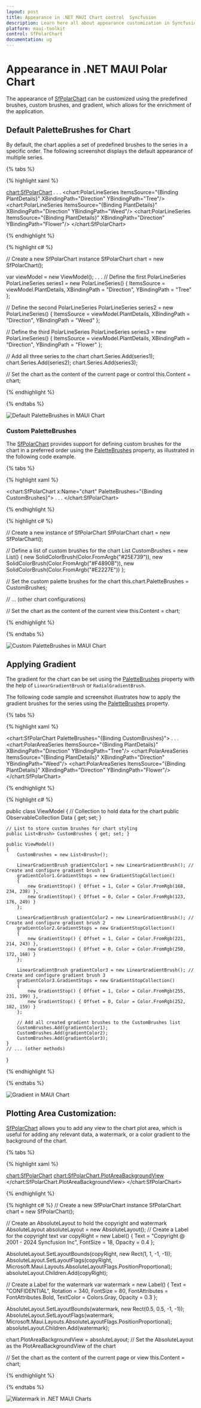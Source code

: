 ```yaml
---
layout: post
title: Appearance in .NET MAUI Chart control  Syncfusion
description: Learn here all about appearance customization in Syncfusion .NET MAUI Chart (SfPolarChart), including its elements, and more.
platform: maui-toolkit
control: SfPolarChart
documentation: ug
---
```


# Appearance in .NET MAUI Polar Chart
The appearance of [SfPolarChart](https://help.syncfusion.com/cr/maui-toolkit/Syncfusion.Maui.Toolkit.Charts.SfPolarChart.html) can be customized using the predefined brushes, custom brushes, and gradient, which allows for the enrichment of the application.

## Default PaletteBrushes for Chart

By default, the chart applies a set of predefined brushes to the series in a specific order. The following screenshot displays the default appearance of multiple series.

{% tabs %}

{% highlight xaml %}

<chart:SfPolarChart> 
    . . .
    <chart:PolarLineSeries ItemsSource="{Binding PlantDetails}" XBindingPath="Direction" YBindingPath="Tree"/> 
    <chart:PolarLineSeries ItemsSource="{Binding PlantDetails}" XBindingPath="Direction" YBindingPath="Weed"/> 
    <chart:PolarLineSeries ItemsSource="{Binding PlantDetails}" XBindingPath="Direction" YBindingPath="Flower"/>
</chart:SfPolarChart>

{% endhighlight %}

{% highlight c# %}

// Create a new SfPolarChart instance
SfPolarChart chart = new SfPolarChart();

var viewModel = new ViewModel();
. . .
// Define the first PolarLineSeries
PolarLineSeries series1 = new PolarLineSeries()
{
    ItemsSource = viewModel.PlantDetails, 
    XBindingPath = "Direction", 
    YBindingPath = "Tree" 
};

// Define the second PolarLineSeries
PolarLineSeries series2 = new PolarLineSeries()
{
    ItemsSource = viewModel.PlantDetails, 
    XBindingPath = "Direction", 
    YBindingPath = "Weed" 
};

// Define the third PolarLineSeries
PolarLineSeries series3 = new PolarLineSeries()
{
    ItemsSource = viewModel.PlantDetails, 
    XBindingPath = "Direction", 
    YBindingPath = "Flower" 
};

// Add all three series to the chart
chart.Series.Add(series1);
chart.Series.Add(series2);
chart.Series.Add(series3);

// Set the chart as the content of the current page or control
this.Content = chart;

{% endhighlight %}

{% endtabs %}

![Default PaletteBrushes in MAUI Chart](Appearance_images/MAUI_default_chart.png)

### Custom PaletteBrushes

The [SfPolarChart](https://help.syncfusion.com/cr/maui-toolkit/Syncfusion.Maui.Toolkit.Charts.SfPolarChart.html) provides support for defining custom brushes for the chart in a preferred order using the [PaletteBrushes](https://help.syncfusion.com/cr/maui-toolkit/Syncfusion.Maui.Toolkit.Charts.SfPolarChart.html#Syncfusion_Maui_Toolkit_Charts_SfPolarChart_PaletteBrushes) property, as illustrated in the following code example.

{% tabs %}

{% highlight xaml %}

<chart:SfPolarChart x:Name="chart" PaletteBrushes="{Binding CustomBrushes}">
    . . .
</chart:SfPolarChart>

{% endhighlight %}

{% highlight c# %}

// Create a new instance of SfPolarChart
SfPolarChart chart = new SfPolarChart();

// Define a list of custom brushes for the chart
List<Brush> CustomBrushes = new List<Brush>()
{
    new SolidColorBrush(Color.FromArgb("#25E739")),
    new SolidColorBrush(Color.FromArgb("#F4890B")),
    new SolidColorBrush(Color.FromArgb("#E2227E"))
};

// Set the custom palette brushes for the chart
this.chart.PaletteBrushes = CustomBrushes;

// ... (other chart configurations)

// Set the chart as the content of the current view
this.Content = chart;

{% endhighlight %}

{% endtabs %}

![Custom PaletteBrushes in MAUI Chart](Appearance_images/MAUI_polar_chart_custom_palette.png)

## Applying Gradient

The gradient for the chart can be set using the [PaletteBrushes](https://help.syncfusion.com/cr/maui-toolkit/Syncfusion.Maui.Toolkit.Charts.ChartSeries.html#Syncfusion_Maui_Toolkit_Charts_ChartSeries_PaletteBrushes) property with the help of `LinearGradientBrush` or `RadialGradientBrush`.

The following code sample and screenshot illustrates how to apply the gradient brushes for the series using the [PaletteBrushes](https://help.syncfusion.com/cr/maui-toolkit/Syncfusion.Maui.Toolkit.Charts.ChartSeries.html#Syncfusion_Maui_Toolkit_Charts_ChartSeries_PaletteBrushes) property.

{% tabs %}

{% highlight xaml %}

<chart:SfPolarChart PaletteBrushes="{Binding CustomBrushes}">
    . . .
    <chart:PolarAreaSeries ItemsSource="{Binding PlantDetails}" XBindingPath="Direction" YBindingPath="Tree"/>
    <chart:PolarAreaSeries ItemsSource="{Binding PlantDetails}" XBindingPath="Direction" YBindingPath="Weed"/>
    <chart:PolarAreaSeries ItemsSource="{Binding PlantDetails}" XBindingPath="Direction" YBindingPath="Flower"/>
</chart:SfPolarChart>

{% endhighlight %}

{% highlight c# %}

public class ViewModel
{
    // Collection to hold data for the chart
    public ObservableCollection<Model> Data { get; set; }

    // List to store custom brushes for chart styling
    public List<Brush> CustomBrushes { get; set; }

    public ViewModel()
    {
        CustomBrushes = new List<Brush>();

        LinearGradientBrush gradientColor1 = new LinearGradientBrush(); // Create and configure gradient brush 1
        gradientColor1.GradientStops = new GradientStopCollection()
        {
            new GradientStop() { Offset = 1, Color = Color.FromRgb(168, 234, 238) },
            new GradientStop() { Offset = 0, Color = Color.FromRgb(123, 176, 249) }
        };

        LinearGradientBrush gradientColor2 = new LinearGradientBrush(); // Create and configure gradient brush 2
        gradientColor2.GradientStops = new GradientStopCollection()
        {
            new GradientStop() { Offset = 1, Color = Color.FromRgb(221, 214, 243) },
            new GradientStop() { Offset = 0, Color = Color.FromRgb(250, 172, 168) }
        };

        LinearGradientBrush gradientColor3 = new LinearGradientBrush(); // Create and configure gradient brush 3
        gradientColor3.GradientStops = new GradientStopCollection()
        {
            new GradientStop() { Offset = 1, Color = Color.FromRgb(255, 231, 199) },
            new GradientStop() { Offset = 0, Color = Color.FromRgb(252, 182, 159) }
        };

        // Add all created gradient brushes to the CustomBrushes list
        CustomBrushes.Add(gradientColor1);
        CustomBrushes.Add(gradientColor2);
        CustomBrushes.Add(gradientColor3);
    }
    // ... (other methods)
}

{% endhighlight %}

{% endtabs %}

![Gradient in MAUI Chart](Appearance_images/MAUI_polar_chart_gradient.png)

## Plotting Area Customization:

[SfPolarChart](https://help.syncfusion.com/cr/maui-toolkit/Syncfusion.Maui.Toolkit.Charts.SfPolarChart.html) allows you to add any view to the chart plot area, which is useful for adding any relevant data, a watermark, or a color gradient to the background of the chart.

{% tabs %}

{% highlight xaml %}

<chart:SfPolarChart>
   <chart:SfPolarChart.PlotAreaBackgroundView>
    	<AbsoluteLayout>
      		<Label Text="Copyright @ 2001 - 2024 Syncfusion Inc"
		       FontSize="18" AbsoluteLayout.LayoutBounds="1,1,-1,-1"
		       AbsoluteLayout.LayoutFlags="PositionProportional"
		       Opacity="0.4"/>
       		<Label Text="CONFIDENTIAL" Rotation="340" FontSize="80"
		       FontAttributes="Bold,Italic" TextColor="Gray" Margin="10,0,0,0"
	               AbsoluteLayout.LayoutBounds="0.5,0.5,-1,-1"
		       AbsoluteLayout.LayoutFlags="PositionProportional"
		       Opacity="0.3"/>
    	</AbsoluteLayout>
   </chart:SfPolarChart.PlotAreaBackgroundView>
</chart:SfPolarChart>

{% endhighlight %}

{% highlight c# %}
// Create a new SfPolarChart instance
SfPolarChart chart = new SfPolarChart();

// Create an AbsoluteLayout to hold the copyright and watermark
AbsoluteLayout absoluteLayout = new AbsoluteLayout();
// Create a Label for the copyright text
var copyRight = new Label() 
{
    Text = "Copyright @ 2001 - 2024 Syncfusion Inc",
    FontSize = 18,
    Opacity = 0.4
};

AbsoluteLayout.SetLayoutBounds(copyRight, new Rect(1, 1, -1, -1));
AbsoluteLayout.SetLayoutFlags(copyRight, Microsoft.Maui.Layouts.AbsoluteLayoutFlags.PositionProportional);
absoluteLayout.Children.Add(copyRight);

// Create a Label for the watermark
var watermark = new Label()
{
    Text = "CONFIDENTIAL",
    Rotation = 340,
    FontSize = 80,
    FontAttributes = FontAttributes.Bold,
    TextColor = Colors.Gray, 
    Opacity = 0.3
};

AbsoluteLayout.SetLayoutBounds(watermark, new Rect(0.5, 0.5, -1, -1));
AbsoluteLayout.SetLayoutFlags(watermark, Microsoft.Maui.Layouts.AbsoluteLayoutFlags.PositionProportional);
absoluteLayout.Children.Add(watermark);

chart.PlotAreaBackgroundView = absoluteLayout; // Set the AbsoluteLayout as the PlotAreaBackgroundView of the chart

// Set the chart as the content of the current page or view
this.Content = chart;

{% endhighlight %}

{% endtabs %}

![Watermark in .NET MAUI Charts](Appearance_images/polar_water_mark.png)
